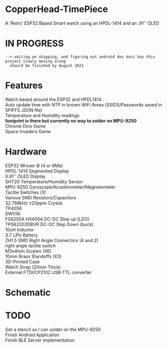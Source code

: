# CopperHead-TimePiece
A 'Retro' ESP32 Based Smart watch using an HPDL-1414 and an .91'' OLED

# IN PROGRESS
    --> waiting on shipping, and figuring out android dev docs has this project slowly moving along
      should be finished by August 2021

# Features
  Watch based around the ESP32 and HPDL1414. <br>
  Auto update time with NTP in known WiFi Areas (SSIDS/Passwords saved in SPIFFS JSON file) <br>
  Temperature and Humidity readings <br>
  **footprint is there but currently no way to solder on MPU-9250** <br>
  Chrome Dino Game  <br>
  Space Invaders Game <br>
 
# Hardware

  ESP32 Wrover-B (4 or 8Mb) <br>
  HPDL-1414 Segmented Display  <br>
  0.91'' OLED Display <br>
  SHT20 Temperature/Humidity Sensor <br>
  MPU-9250 Gyroscope/Accelerometer/Magnetometer <br>
  Tactile Switches (3) <br>
  Various SMD Resistors/Capacitors <br>
  32.768kHz ±20ppm Crystal <br>
  TP4056 <br>
  DW01A   <br>
  FS8205A
  HX4004 DC-DC Step up (LDO) <br>
  TPS62203DBVR DC-DC Step Down (buck) <br>
  10uH Inductor <br>
  3.7 LiPo Battery <br>
  ZH1.5 SMD Right Angle Connectors (4 and 2)  <br>
  right angle tactile switch <br>
M3x4mm Screws (X6)<br>
10mm Brass Standoffs (X3)<br>
3D-Printed Case <br>
Watch Strap (20mm Thick)<br>
External FTDI/CP2102 USB-TTL converter<br>



# Schematic

# TODO
  Get a stencil so I can solder on the MPU-9250 <br>
  Finish Android Application <br>
  Finish BLE Server implementation <br>
  
